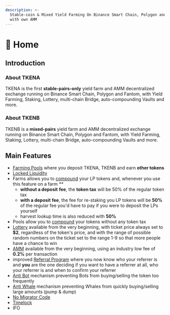```yaml
---
description: >-
  Stable-coin & Mixed Yield Farming On Binance Smart Chain, Polygon and Fantom
  with own AMM
---
```


# 🏫 Home

## Introduction <a id="introduction"></a>

### About TKENA <a id="about-pantherswap"></a>

TKENA is the first **stable-pairs-only** yield farm and AMM decentralized exchange running on Binance Smart Chain, Polygon and Fantom, with Yield Farming, Staking, Lottery, multi-chain Bridge, auto-compounding Vaults and more.

### About TKENB <a id="main-features"></a>

TKENB is a **mixed-pairs** yield farm and AMM decentralized exchange running on Binance Smart Chain, Polygon and Fantom, with Yield Farming, Staking, Lottery, multi-chain Bridge, auto-compounding Vaults and more.

## **Main Features** <a id="main-features"></a>

* [Farming Pools](features/token-pools.md) where you deposit TKENA, TKENB and earn **other tokens**
* [Locked Liquidity](features/locked-liquidity.md) 
* Farms allows you to [compound](features/farms-pools-compound.md) your LP tokens and, whenever you use this feature on a farm _\*\*_
  * **without a deposit** **fee**, the **token tax** will be 50% of the regular token tax
  * **with a deposit** **fee**, the fee for re-staking you LP tokens will be **50%** of the regular fee you'd have to pay if you were to deposit the LPs yourself
  * harvest lookup time is also reduced with **50%** 
* Pools allow you to [compound](features/farms-pools-compound.md) your tokens without any token tax
* [Lottery](features/lottery.md) available from the very beginning, with ticket price always set to **$2**, regardless of the token's price, and with the range of possible random numbers on the ticket set to the range 1-9 so that more people have a chance to win
* [AMM](features/amm.md) available from the very beginning, using an industry low fee of **0.2%** per transaction
* improved [Referral Program](features/referral-program.md) where you now know who your referrer is and **you** are the one deciding if you want to have a referrer at all, who your referrer is and when to confirm your referrer
* [Anti Bot](features/anti-bot.md) mechanism preventing Bots from buying/selling the token too frequently
* [Anti Whale](features/anti-whale.md) mechanism preventing Whales from quickly buying/selling large amounts \(pump & dump\)
* [No Migrator Code](security/no-migrator-code.md)
* [Timelock](security/timelock.md)
* IFO

